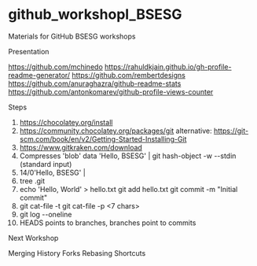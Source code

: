 # github_workshopl_BSESG
Materials for GitHub BSESG workshops

Presentation 

https://github.com/mchinedo
https://rahuldkjain.github.io/gh-profile-readme-generator/
https://github.com/rembertdesigns
https://github.com/anuraghazra/github-readme-stats
https://github.com/antonkomarev/github-profile-views-counter


Steps

1. https://chocolatey.org/install
2. https://community.chocolatey.org/packages/git
	alternative: https://git-scm.com/book/en/v2/Getting-Started-Installing-Git
3. https://www.gitkraken.com/download
4. Compresses 'blob' data 'Hello, BSESG' | git hash-object -w --stdin (standard input)
5. 14/0'Hello, BSESG' | 
6. tree .git
7. echo 'Hello, World' > hello.txt
	 git add hello.txt
		git commit -m "Initial commit"
8. git cat-file -t 
	git cat-file -p <7 chars>
9. git log --oneline
10. HEADS points to branches, branches point to commits


Next Workshop

Merging
History
Forks
Rebasing
Shortcuts
